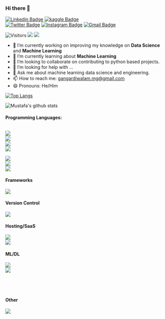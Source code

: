 ### Hi there 👋

[![Linkedin Badge](https://img.shields.io/badge/-Mustafa_Gangardiwala-blue?style=for-the-badge&logo=Linkedin&logoColor=white&link=https://www.linkedin.com/in/Mustafa-Gangardiwala/)](https://www.linkedin.com/in/mustafa-gangardiwala)
[![kaggle Badge](https://img.shields.io/badge/-mustafagangardiwala-20beff?style=for-the-badge&logo=kaggle&logoColor=white&link=https:https://www.kaggle.com/mustafagangardiwala/)](https://www.kaggle.com/mustafagangardiwala/)
</br>
[![Twitter Badge](https://img.shields.io/badge/-@MgGangardiwala-1ca0f1?style=for-the-badge&labelColor=1ca0f1&logo=twitter&logoColor=white&link=https://mobile.twitter.com/MgGangardiwala)](https://mobile.twitter.com/MgGangardiwala)
[![Instagram Badge](https://img.shields.io/badge/-@mgmust21-%23E4405F?style=for-the-badge&logo=instagram&logoColor=white&link=https:https://www.instagram.com/mgmust21/)](https://www.instagram.com/mgmust21/)
[![Gmail Badge](https://img.shields.io/badge/-Mustafa_Gangardiwala-c14438?style=for-the-badge&logo=Gmail&logoColor=white&link=mailto:gangardiwalam.mg@gmail.com)](mailto:gangardiwalam.mg@gmail.com)

![Visitors](https://komarev.com/ghpvc/?username=mustafagangardiwala&style=flat-square)
[<img src="https://badges.pufler.dev/repos/mustafagangardiwala?style=flat-square&color=teal"/>](#)
[<img src="https://badges.pufler.dev/years/mustafagangardiwala?style=flat-square&color=red"/>](#)
<br>

- 🔭 I’m currently working on improving my knowledge on **Data Science** and **Machine Learning**
- 🌱 I’m currently learning about **Machine Learning**
- 👯 I’m looking to collaborate on contributing to python based projects. 
- 🤔 I’m looking for help with ...
- 💬 Ask me about machine learning data science and engineering.
- 📫 How to reach me: gangardiwalam.mg@gmail.com
- 😄 Pronouns: He/Him
<!-- ⚡ Fun fact: ...-->

[![Top Langs](https://github-readme-stats.vercel.app/api/top-langs/?username=mustafagangardiwala&layout=compact&langs_count=5)](https://github.com/mustafagangardiwala/github-readme-stats)

![Mustafa's github stats](https://github-readme-stats.vercel.app/api?username=mustafagangardiwala&show_icons=true&count_private=true)

#### Programming Languages:
<code>  
<img src="https://img.shields.io/badge/c++%20-%2300599C.svg?&style=for-the-badge&logo=c%2B%2B&ogoColor=white"/>
<img src="https://img.shields.io/badge/kotlin-%230095D5.svg?&style=for-the-badge&logo=kotlin&logoColor=white"/>
<img src="https://img.shields.io/badge/java-%23ED8B00.svg?&style=for-the-badge&logo=java&logoColor=white"/>
<img src="https://img.shields.io/badge/python%20-%2314354C.svg?&style=for-the-badge&logo=python&logoColor=white"/></br>
<img src="https://img.shields.io/badge/c%20-%2300599C.svg?&style=for-the-badge&logo=c&logoColor=white"/>
<img src="https://img.shields.io/badge/html5%20-%23E34F26.svg?&style=for-the-badge&logo=html5&logoColor=white"/>
<img src="https://img.shields.io/badge/css3%20-%231572B6.svg?&style=for-the-badge&logo=css3&logoColor=white"/></code>

#### Frameworks
<img src="https://img.shields.io/badge/flask%20-%23000.svg?&style=for-the-badge&logo=flask&logoColor=white"/>

<!--#### Design
<code><img src="https://img.shields.io/badge/figma%20-%23F24E1E.svg?&style=for-the-badge&logo=figma&logoColor=white"/></code>-->

#### Version Control
<code><img src="https://img.shields.io/badge/github%20-%23121011.svg?&style=for-the-badge&logo=github&logoColor=white"/></code>

#### Hosting/SaaS
<code><img src="https://img.shields.io/badge/firebase%20-%23039BE5.svg?&style=for-the-badge&logo=firebase"/>
<img src="https://img.shields.io/badge/heroku%20-%23430098.svg?&style=for-the-badge&logo=heroku&logoColor=white"/></code>

#### ML/DL
<code><img src="https://img.shields.io/badge/Keras%20-%23D00000.svg?&style=for-the-badge&logo=Keras&logoColor=white"/>
<img src="https://img.shields.io/badge/pandas%20-%23150458.svg?&style=for-the-badge&logo=pandas&logoColor=white" />
<!--<img src="https://img.shields.io/badge/PyTorch%20-%23EE4C2C.svg?&style=for-the-badge&logo=PyTorch&logoColor=white" />
<img src="https://img.shields.io/badge/TensorFlow%20-%23FF6F00.svg?&style=for-the-badge&logo=TensorFlow&logoColor=white" />-->
</code>

#### Other
<img src="https://img.shields.io/badge/Jupyter%20-%23F37626.svg?&style=for-the-badge&logo=Jupyter&logoColor=white" />



